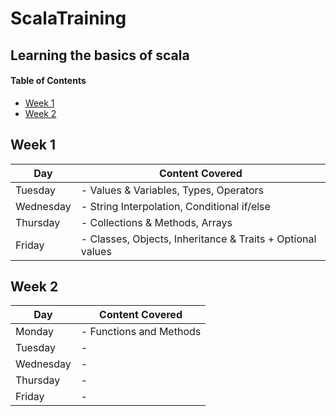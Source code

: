 # ScalaTraining
## Learning the basics of scala


#### Table of Contents
- [Week 1](#Week-1)
- [Week 2](#Week-2)


## Week 1
| Day       | Content Covered                                             |                                               
|-----------|-------------------------------------------------------------|
| Tuesday   | - Values & Variables, Types, Operators                      |
| Wednesday | - String Interpolation, Conditional if/else                 | 
| Thursday  | - Collections & Methods, Arrays                             |
| Friday    | - Classes, Objects, Inheritance & Traits  + Optional values | 


## Week 2
| Day       | Content Covered         |                                               
|-----------|-------------------------|
| Monday    | - Functions and Methods |
| Tuesday   | -                       |
| Wednesday | -                       | 
| Thursday  | -                       |
| Friday    | -                       | 
    